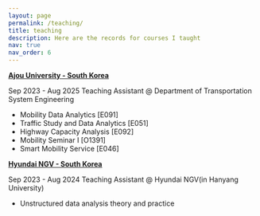 ```yaml
---
layout: page
permalink: /teaching/
title: teaching
description: Here are the records for courses I taught
nav: true
nav_order: 6
---
```


**[Ajou University - South Korea](https://tse.ajou.ac.kr/tse/index.do)**

Sep 2023 - Aug 2025
  Teaching Assistant @ Department of Transportation System Engineering
  * Mobility Data Analytics [E091]
  * Traffic Study and Data Analytics [E051]
  * Highway Capacity Analysis [E092]
  * Mobility Seminar I [O1391]
  * Smart Mobility Service [E046]

**[Hyundai NGV - South Korea]()**

Sep 2023 - Aug 2024
  Teaching Assistant @ Hyundai NGV(in Hanyang University)
  * Unstructured data analysis theory and practice